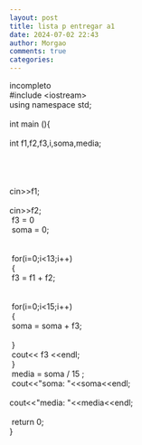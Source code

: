 ```yaml
---
layout: post
title: lista p entregar a1
date: 2024-07-02 22:43
author: Morgao
comments: true
categories: 
---
```

incompleto<br />
#include &lt;iostream&gt;<br />
using namespace std;<br />
<br />
int main (){<br />
<span style="white-space: pre;"> </span>int f1,f2,f3,i,soma,media;<br />
<span style="white-space: pre;"> </span><br />
<br />
<span style="white-space: pre;"> </span>cin&gt;&gt;f1;<br />
<span style="white-space: pre;"> </span>cin&gt;&gt;f2;<br />
<span style="white-space: pre;"> </span>f3 = 0<br />
<span style="white-space: pre;"> </span>soma = 0;<br />
<span style="white-space: pre;"> </span><br />
<span style="white-space: pre;"> </span><br />
<span style="white-space: pre;"> </span>for(i=0;i&lt;13;i++)<br />
<span style="white-space: pre;"> </span>{<br />
<span style="white-space: pre;">  </span>f3 = f1 + f2;<br />
<span style="white-space: pre;"> </span><br />
<span style="white-space: pre;"> </span><br />
<span style="white-space: pre;">  </span>for(i=0;i&lt;15;i++)<br />
<span style="white-space: pre;">  </span>{<br />
<span style="white-space: pre;">  </span>soma = soma + f3;<br />
<span style="white-space: pre;">  </span><br />
<span style="white-space: pre;">  </span>}<br />
<span style="white-space: pre;">   </span>cout&lt;&lt; f3 &lt;&lt;endl;<br />
<span style="white-space: pre;"> </span>}<br />
<span style="white-space: pre;"> </span>media = soma / 15 ;<br />
<span style="white-space: pre;"> </span>cout&lt;&lt;"soma: "&lt;&lt;soma&lt;&lt;endl;<br />
<span style="white-space: pre;"> </span>cout&lt;&lt;"media: "&lt;&lt;media&lt;&lt;endl;<br />
<span style="white-space: pre;"> </span><br />
<span style="white-space: pre;"> </span>return 0;<br />
}
